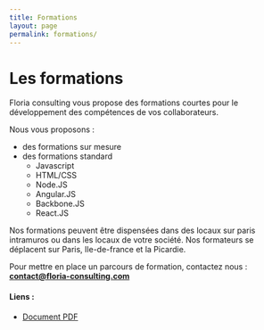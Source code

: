 ```yaml
---
title: Formations
layout: page
permalink: formations/
---
```

# Les formations

Floria consulting vous propose des formations courtes pour
le développement des compétences de vos collaborateurs. 

Nous vous proposons : 
- des formations sur mesure
- des formations standard
    - Javascript
    - HTML/CSS
    - Node.JS
    - Angular.JS
    - Backbone.JS
    - React.JS

Nos formations peuvent être dispensées dans des locaux sur 
paris intramuros ou dans les locaux de votre société. Nos
formateurs se déplacent sur Paris, Ile-de-france et la Picardie.

Pour mettre en place un parcours de formation, contactez nous : **contact@floria-consulting.com**

#### Liens : 
- [Document PDF]({{site.baseurl}}assets/docs/presentation.pdf)
